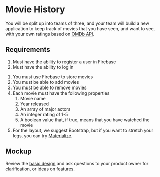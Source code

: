 # Movie History

You will be split up into teams of three, and your team will build a new application to keep track of movies that you have seen, and want to see, with your own ratings based on [OMDb API](http://omdbapi.com/).

## Requirements

<!-- DO AT END -->
1. Must have the ability to register a user in Firebase
1. Must have the ability to log in
<!-- DO AT END -->

1. You must use Firebase to store movies
1. You must be able to add movies
1. You must be able to remove movies
1. Each movie must have the following properties
   1. Movie name
   1. Year released
   1. An array of major actors
   1. An integer rating of 1-5
   1. A boolean value that, if true, means that you have watched the movie
1. For the layout, we suggest Bootstrap, but if you want to stretch your legs, you can try [Materialize](http://materializecss.com/).

## Mockup

Review the [basic design](https://app.moqups.com/chortlehoort/uGBbLbK46Y/view/page/a3a0e7bf6) and ask questions to your product owner for clarification, or ideas on features.
